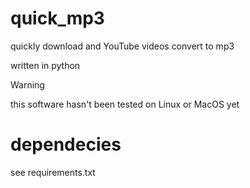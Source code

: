 # quick_mp3
quickly download and YouTube videos convert to mp3

written in python

> [!WARNING]
> this software hasn't been tested on Linux or MacOS yet
# dependecies
see requirements.txt

